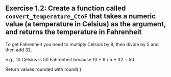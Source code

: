 ## Exercise 1.2: Create a function called `convert_temperature_CtoF` that takes a numeric value (a temperature in Celsius) as the argument, and returns the temperature in Fahrenheit

To get Fahrenheit you need to multiply Celsius by 9, then divide by 5 and then add 32.

e.g., 10 Celsius is 50 Fahrenheit because  10 * 9 / 5 + 32 = 50

Return values rounded with round( )
